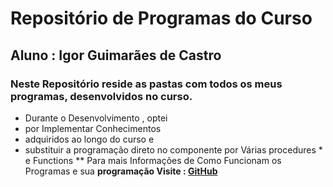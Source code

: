 # Repositório de Programas do Curso
## Aluno : Igor Guimarães de Castro
### Neste Repositório reside as pastas com todos os meus programas, desenvolvidos no curso. 
* Durante o Desenvolvimento , optei 
* por Implementar Conhecimentos 
* adquiridos ao longo do curso e 
* substituir a programação direto no componente por Várias procedures * e Functions 
** Para mais Informações de Como Funcionam os Programas e sua 
**programação Visite : [GitHub](https://github.com/Igaodegoiai127/Programas-do-Curso.git)**




